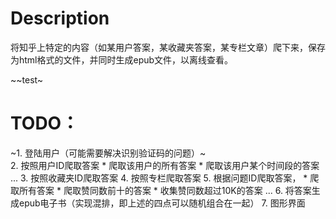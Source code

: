 # Description
将知乎上特定的内容（如某用户答案，某收藏夹答案，某专栏文章）爬下来，保存为html格式的文件，并同时生成epub文件，以离线查看。

~~test~

# TODO：
   ~1. 登陆用户（可能需要解决识别验证码的问题）~  
    2. 按照用户ID爬取答案
       * 爬取该用户的所有答案
       * 爬取该用户某个时间段的答案
        ...
    3. 按照收藏夹ID爬取答案
    4. 按照专栏爬取答案
    5. 根据问题ID爬取答案，
       * 爬取所有答案
       * 爬取赞同数前十的答案
       * 收集赞同数超过10K的答案
        ... 
    6. 将答案生成epub电子书（实现混排，即上述的四点可以随机组合在一起）
    7. 图形界面